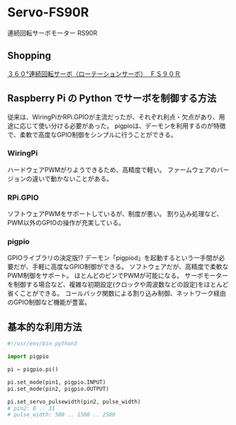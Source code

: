 # Servo-FS90R
連続回転サーボモーター RS90R

## Shopping
[３６０°連続回転サーボ（ローテーションサーボ）　ＦＳ９０Ｒ](http://akizukidenshi.com/catalog/g/gM-13206/)

## Raspberry Pi の Python でサーボを制御する方法

従来は、WiringPiかRPi.GPIOが主流だったが、それぞれ利点・欠点があり、用途に応じて使い分ける必要があった。
pigpioは、デーモンを利用するのが特徴で、柔軟で高度なGPIO制御をシンプルに行うことができる。
 
### WiringPi

ハードウェアPWMがりようできるため、高精度で軽い。
ファームウェアのバージョンの違いで動かないことがある。

### RPi.GPIO

ソフトウェアPWMをサポートしているが、制度が悪い。
割り込み処理など、PWM以外のGPIOの操作が充実している。

### pigpio

GPIOライブラリの決定版!?
デーモン「pigpiod」を起動するという一手間が必要だが、手軽に高度なGPIO制御ができる。
ソフトウェアだが、高精度で柔軟なPWM制御をサポート。
ほとんどのピンでPWMが可能になる。
サーボモーターを制御する場合など、複雑な初期設定(クロックや周波数などの設定)をほとんど省くことができる。
コールバック関数による割り込み制御、ネットワーク経由のGPIO制御など機能が豊富。


## 基本的な利用方法

```python
#!/usr/env/bin python3

import pigpio

pi = pigpio.pi()

pi.set_mode(pin1, pigpio.INPUT)
pi.set_mode(pin2, pigpio.OUTPUT)

pi.set_servo_pulsewidth(pin2, pulse_width)
# pin2: 0 .. 31
# pulse_width: 500 .. 1500 .. 2500
```
